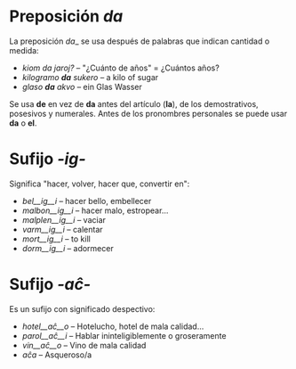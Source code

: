 # Preposición *da*

La preposición _da__ se usa después de palabras que indican cantidad o medida:

- *kiom da jaroj?* – "¿Cuánto de años" = ¿Cuántos años? 
- *kilogramo __da__ sukero* – a kilo of sugar
- *glaso __da__ akvo* – ein Glas Wasser

Se usa __de__ en vez de __da__ antes del artículo (__la__), de los demostrativos, posesivos y numerales. Antes de los pronombres personales se puede usar __da__ o __el__.


# Sufijo *-ig-*

Significa "hacer, volver, hacer que, convertir en":

- *bel__ig__i* – hacer bello, embellecer
- *malbon__ig__i* – hacer malo, estropear...
- *malplen__ig__i* – vaciar
- *varm__ig__i* – calentar
- *mort__ig__i* – to kill
- *dorm__ig__i* – adormecer

# Sufijo *-aĉ-*

Es un sufijo con significado despectivo:

- *hotel__aĉ__o* – Hotelucho, hotel de mala calidad...
- *parol__aĉ__i* – Hablar ininteligiblemente o groseramente
- *vin__aĉ__o* – Vino de mala calidad
- *aĉa* – Asqueroso/a
